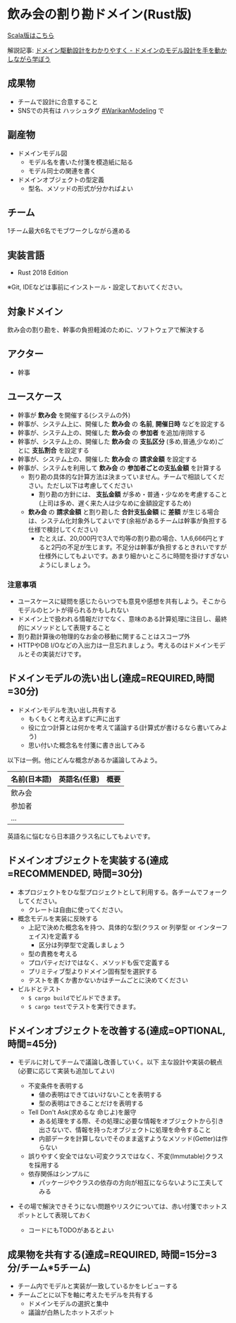 # 飲み会の割り勘ドメイン(Rust版)

[Scala版はこちら](https://github.com/j5ik2o/warikan-domain-scala)

解説記事: [ドメイン駆動設計をわかりやすく - ドメインのモデル設計を手を動かしながら学ぼう](https://employment.en-japan.com/engineerhub/entry/2020/05/26/103000)

## 成果物

- チームで設計に合意すること
- SNSでの共有は ハッシュタグ [#WarikanModeling](https://twitter.com/search?q=%23WarikanModeling&src=typed_query) で

## 副産物

- ドメインモデル図
    - モデル名を書いた付箋を模造紙に貼る
    - モデル同士の関連を書く
- ドメインオブジェクトの型定義
    - 型名、メソッドの形式が分かればよい

## チーム

1チーム最大6名でモブワークしながら進める

## 実装言語

- Rust 2018 Edition

※Git, IDEなどは事前にインストール・設定しておいてください。

## 対象ドメイン

飲み会の割り勘を、幹事の負担軽減のために、ソフトウェアで解決する

## アクター

- 幹事

## ユースケース

- 幹事が **飲み会** を開催する(システムの外)
- 幹事が、システム上に、開催した **飲み会** の **名前**, **開催日時** などを設定する
- 幹事が、システム上の、開催した **飲み会** の **参加者** を追加/削除する
- 幹事が、システム上の、開催した **飲み会** の **支払区分** (多め,普通,少なめ)ごとに **支払割合** を設定する
- 幹事が、システム上の、開催した **飲み会** の **請求金額** を設定する  
- 幹事が、システムを利用して **飲み会** の **参加者ごとの支払金額** を計算する
    - 割り勘の具体的な計算方法は決まっていません。チームで相談してください。ただし以下は考慮してください
        - 割り勘の方針には、 **支払金額** が多め・普通・少なめを考慮すること(上司は多め、遅く来た人は少なめに金額設定するため)
    - **飲み会** の **請求金額** と割り勘した **合計支払金額** に **差額** が生じる場合は、システム化対象外してよいです(余裕があるチームは幹事が負担する仕様で検討してください)
        - たとえば、20,000円で3人で均等の割り勘の場合、1人6,666円とすると2円の不足が生じます。不足分は幹事が負担するときれいですが仕様外にしてもよいです。あまり細かいところに時間を掛けすぎないようにしましょう。

### 注意事項

- ユースケースに疑問を感じたらいつでも意見や感想を共有しよう。そこからモデルのヒントが得られるかもしれない
- ドメイン上で扱われる情報だけでなく、意味のある計算処理に注目し、最終的にメソッドとして表現すること
- 割り勘計算後の物理的なお金の移動に関することはスコープ外
- HTTPやDB I/Oなどの入出力は一旦忘れましょう。考えるのはドメインモデルとその実装だけです。

## ドメインモデルの洗い出し(達成=REQUIRED,時間=30分)

- ドメインモデルを洗い出し共有する
    - もくもくと考え込まずに声に出す
    - 役に立つ計算とは何かを考えて議論する(計算式が書けるなら書いてみよう)
    - 思い付いた概念名を付箋に書き出してみる

以下は一例。他にどんな概念があるか議論してみよう。

|名前(日本語)|英語名(任意)|概要|
|---|----|---|
|飲み会|||
|参加者|||
|...|||

英語名に悩むなら日本語クラス名にしてもよいです。

## ドメインオブジェクトを実装する(達成=RECOMMENDED, 時間=30分)

- 本プロジェクトをひな型プロジェクトとして利用する。各チームでフォークしてください。
    - クレートは自由に使ってください。
- 概念モデルを実装に反映する
    - 上記で決めた概念名を持つ、具体的な型(クラス or 列挙型 or インターフェイス)を定義する
        - 区分は列挙型で定義しましょう
    - 型の責務を考える
    - プロパティだけではなく、メソッドも仮で定義する
    - プリミティブ型よりドメイン固有型を選択する    
    - テストを書くか書かないかはチームごとに決めてください
- ビルドとテスト
    - `$ cargo build`でビルドできます。
    - `$ cargo test`でテストを実行できます。

## ドメインオブジェクトを改善する(達成=OPTIONAL, 時間=45分)

- モデルに対してチームで議論し改善していく。以下 主な設計や実装の観点(必要に応じて実装も追加してよい)
    - 不変条件を表明する
        - 値の表明はできてはいけないことを表明する
        - 型の表明はできることだけを表明する
    - Tell Don't Ask(求めるな 命じよ)を厳守
        - ある処理をする際、その処理に必要な情報をオブジェクトから引き出さないで、情報を持ったオブジェクトに処理を命令すること
        - 内部データを計算しないでそのまま返すようなメソッド(Getter)は作らない
    - 誤りやすく安全ではない可変クラスではなく、不変(Immutable)クラスを採用する
    - 依存関係はシンプルに
        - パッケージやクラスの依存の方向が相互にならないように工夫してみる

- その場で解決できそうにない問題やリスクについては、赤い付箋でホットスポットとして表現しておく
    - コードにもTODOがあるとよい

## 成果物を共有する(達成=REQUIRED, 時間=15分=3分/チーム*5チーム)

- チーム内でモデルと実装が一致しているかをレビューする
- チームごとに以下を軸に考えたモデルを共有する
    - ドメインモデルの選択と集中
    - 議論が白熱したホットスポット

